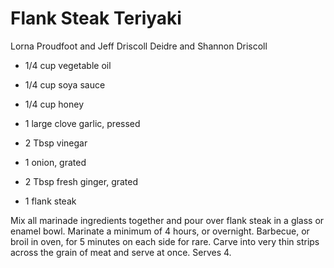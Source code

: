 # Flank Steak Teriyaki

Lorna Proudfoot and Jeff Driscoll
Deidre and Shannon Driscoll

- 1/4 cup vegetable oil
- 1/4 cup soya sauce
- 1/4 cup honey
- 1 large clove garlic, pressed

- 2 Tbsp vinegar
- 1 onion, grated
- 2 Tbsp fresh ginger, grated
- 1 flank steak

Mix all marinade ingredients together and pour over flank steak in a glass or enamel bowl. Marinate a minimum of 4 hours, or overnight. Barbecue, or broil in oven, for 5 minutes on each side for rare. Carve into very thin strips across the grain of meat and serve at once. Serves 4.
